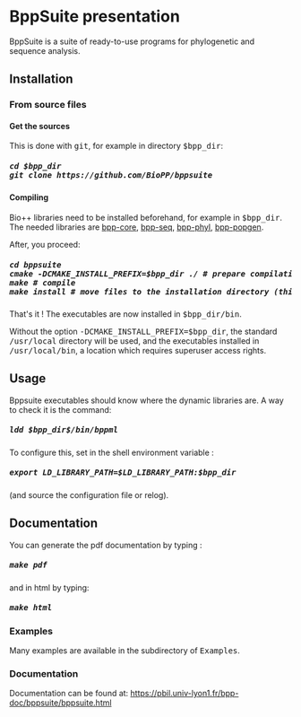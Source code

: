 # BppSuite presentation

BppSuite is a suite of ready-to-use programs for phylogenetic and sequence analysis. 

## Installation 

<!--
### Standalone executables 

Standalone executables are available for [linux64](https://github.com/BioPP/bppsuite/releases/tag/v2.3.2)

[//]: # [win32](http://biopp.univ-montp2.fr/repos/exe/win32/), [win64](http://biopp.univ-montp2.fr/repos/exe/win64/) and [Mac](http://biopp.univ-montp2.fr/repos/exe/mac/)
-->

### From source files 

#### Get the sources 

This is done with <tt>git</tt>, for example in directory <tt>$bpp_dir</tt>:

<h5>
<pre>
cd $bpp_dir
git clone https://github.com/BioPP/bppsuite
</pre>
</h5>

#### Compiling 

Bio++ libraries need to be installed beforehand, for example in <tt>$bpp_dir</tt>. The needed libraries are [bpp-core](https://github.com/BioPP/bpp-core), [bpp-seq](https://github.com/BioPP/bpp-seq), [bpp-phyl](https://github.com/BioPP/bpp-phyl), [bpp-popgen](https://github.com/BioPP/bpp-popgen).

After, you proceed:

<h5>
<pre>
cd bppsuite
cmake -DCMAKE_INSTALL_PREFIX=$bpp_dir ./ # prepare compilation
make # compile
make install # move files to the installation directory (this will create a $bpp_dir/bin/ directory)
</pre>
</h5>

That's it ! The executables are now installed in <tt>$bpp_dir/bin</tt>. 

Without the option <tt>-DCMAKE_INSTALL_PREFIX=$bpp_dir</tt>, the standard <tt>/usr/local</tt> directory will be used, and the executables installed in  <tt>/usr/local/bin</tt>, a location which requires superuser access rights.

## Usage

Bppsuite executables should know where the dynamic libraries are.  A way to check it is the command:

<h5>
<pre>
ldd $bpp_dir$/bin/bppml
</pre>
</h5>

To configure this, set in the shell environment variable :

<h5>
<pre>
export LD_LIBRARY_PATH=$LD_LIBRARY_PATH:$bpp_dir
</pre>
</h5>

(and source the configuration file or relog).

## Documentation

You can generate the pdf documentation by typing :

<h5>
<pre>
make pdf
</pre>
</h5>

and in html by typing:

<h5>
<pre>
make html
</pre>
</h5>

### Examples

Many examples are available in the subdirectory of <tt>Examples</tt>.

### Documentation 

Documentation can be found at: https://pbil.univ-lyon1.fr/bpp-doc/bppsuite/bppsuite.html

 
